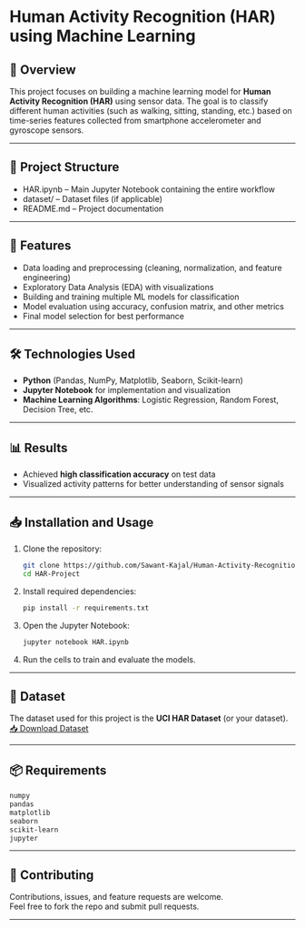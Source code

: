 # Human Activity Recognition (HAR) using Machine Learning

## 📌 Overview
This project focuses on building a machine learning model for **Human Activity Recognition (HAR)** using sensor data. The goal is to classify different human activities (such as walking, sitting, standing, etc.) based on time-series features collected from smartphone accelerometer and gyroscope sensors.

---

## 📂 Project Structure
- HAR.ipynb – Main Jupyter Notebook containing the entire workflow  
- dataset/ – Dataset files (if applicable)  
- README.md – Project documentation  

---

## 🚀 Features
- Data loading and preprocessing (cleaning, normalization, and feature engineering)  
- Exploratory Data Analysis (EDA) with visualizations  
- Building and training multiple ML models for classification  
- Model evaluation using accuracy, confusion matrix, and other metrics  
- Final model selection for best performance  

---

## 🛠️ Technologies Used
- **Python** (Pandas, NumPy, Matplotlib, Seaborn, Scikit-learn)  
- **Jupyter Notebook** for implementation and visualization  
- **Machine Learning Algorithms**: Logistic Regression, Random Forest, Decision Tree, etc.  

---

## 📊 Results
- Achieved **high classification accuracy** on test data  
- Visualized activity patterns for better understanding of sensor signals  

---

## 📥 Installation and Usage
1. Clone the repository:
   ```bash
   git clone https://github.com/Sawant-Kajal/Human-Activity-Recognition.git
   cd HAR-Project
   ```
2. Install required dependencies:
   ```bash
   pip install -r requirements.txt
   ```
3. Open the Jupyter Notebook:
   ```bash
   jupyter notebook HAR.ipynb
   ```
4. Run the cells to train and evaluate the models.

---

## 📌 Dataset
The dataset used for this project is the **UCI HAR Dataset** (or your dataset).  
[📥 Download Dataset](https://archive.ics.uci.edu/ml/datasets/human+activity+recognition+using+smartphones)

---

## 📦 Requirements
```txt
numpy
pandas
matplotlib
seaborn
scikit-learn
jupyter
```

---

## 🤝 Contributing
Contributions, issues, and feature requests are welcome.  
Feel free to fork the repo and submit pull requests.

---
